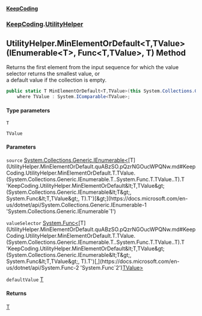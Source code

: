 #### [KeepCoding](index.md 'index')
### [KeepCoding](KeepCoding.md 'KeepCoding').[UtilityHelper](UtilityHelper.md 'KeepCoding.UtilityHelper')
## UtilityHelper.MinElementOrDefault&lt;T,TValue&gt;(IEnumerable&lt;T&gt;, Func&lt;T,TValue&gt;, T) Method
Returns the first element from the input sequence for which the value selector returns the smallest value, or  
a default value if the collection is empty.
```csharp
public static T MinElementOrDefault<T,TValue>(this System.Collections.Generic.IEnumerable<T> source, System.Func<T,TValue> valueSelector, T defaultValue=default(T))
    where TValue : System.IComparable<TValue>;
```
#### Type parameters
<a name='KeepCoding.UtilityHelper.MinElementOrDefault.T.TValue.(System.Collections.Generic.IEnumerable.T..System.Func.T.TValue..T).T'></a>
`T`  
  
<a name='KeepCoding.UtilityHelper.MinElementOrDefault.T.TValue.(System.Collections.Generic.IEnumerable.T..System.Func.T.TValue..T).TValue'></a>
`TValue`  
  
#### Parameters
<a name='KeepCoding.UtilityHelper.MinElementOrDefault.T.TValue.(System.Collections.Generic.IEnumerable.T..System.Func.T.TValue..T).source'></a>
`source` [System.Collections.Generic.IEnumerable&lt;](https://docs.microsoft.com/en-us/dotnet/api/System.Collections.Generic.IEnumerable-1 'System.Collections.Generic.IEnumerable`1')[T](UtilityHelper.MinElementOrDefault.quABzSO.pQzrNGOucWPQNw.md#KeepCoding.UtilityHelper.MinElementOrDefault.T.TValue.(System.Collections.Generic.IEnumerable.T..System.Func.T.TValue..T).T 'KeepCoding.UtilityHelper.MinElementOrDefault&lt;T,TValue&gt;(System.Collections.Generic.IEnumerable&lt;T&gt;, System.Func&lt;T,TValue&gt;, T).T')[&gt;](https://docs.microsoft.com/en-us/dotnet/api/System.Collections.Generic.IEnumerable-1 'System.Collections.Generic.IEnumerable`1')  
  
<a name='KeepCoding.UtilityHelper.MinElementOrDefault.T.TValue.(System.Collections.Generic.IEnumerable.T..System.Func.T.TValue..T).valueSelector'></a>
`valueSelector` [System.Func&lt;](https://docs.microsoft.com/en-us/dotnet/api/System.Func-2 'System.Func`2')[T](UtilityHelper.MinElementOrDefault.quABzSO.pQzrNGOucWPQNw.md#KeepCoding.UtilityHelper.MinElementOrDefault.T.TValue.(System.Collections.Generic.IEnumerable.T..System.Func.T.TValue..T).T 'KeepCoding.UtilityHelper.MinElementOrDefault&lt;T,TValue&gt;(System.Collections.Generic.IEnumerable&lt;T&gt;, System.Func&lt;T,TValue&gt;, T).T')[,](https://docs.microsoft.com/en-us/dotnet/api/System.Func-2 'System.Func`2')[TValue](UtilityHelper.MinElementOrDefault.quABzSO.pQzrNGOucWPQNw.md#KeepCoding.UtilityHelper.MinElementOrDefault.T.TValue.(System.Collections.Generic.IEnumerable.T..System.Func.T.TValue..T).TValue 'KeepCoding.UtilityHelper.MinElementOrDefault&lt;T,TValue&gt;(System.Collections.Generic.IEnumerable&lt;T&gt;, System.Func&lt;T,TValue&gt;, T).TValue')[&gt;](https://docs.microsoft.com/en-us/dotnet/api/System.Func-2 'System.Func`2')  
  
<a name='KeepCoding.UtilityHelper.MinElementOrDefault.T.TValue.(System.Collections.Generic.IEnumerable.T..System.Func.T.TValue..T).defaultValue'></a>
`defaultValue` [T](UtilityHelper.MinElementOrDefault.quABzSO.pQzrNGOucWPQNw.md#KeepCoding.UtilityHelper.MinElementOrDefault.T.TValue.(System.Collections.Generic.IEnumerable.T..System.Func.T.TValue..T).T 'KeepCoding.UtilityHelper.MinElementOrDefault&lt;T,TValue&gt;(System.Collections.Generic.IEnumerable&lt;T&gt;, System.Func&lt;T,TValue&gt;, T).T')  
  
#### Returns
[T](UtilityHelper.MinElementOrDefault.quABzSO.pQzrNGOucWPQNw.md#KeepCoding.UtilityHelper.MinElementOrDefault.T.TValue.(System.Collections.Generic.IEnumerable.T..System.Func.T.TValue..T).T 'KeepCoding.UtilityHelper.MinElementOrDefault&lt;T,TValue&gt;(System.Collections.Generic.IEnumerable&lt;T&gt;, System.Func&lt;T,TValue&gt;, T).T')  
